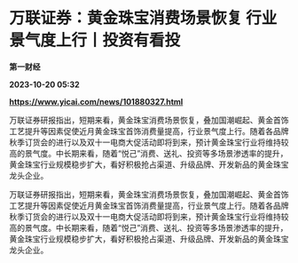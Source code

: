 # 万联证券：黄金珠宝消费场景恢复 行业景气度上行丨投资有看投
**第一财经**

**2023-10-20 05:32**

**https://www.yicai.com/news/101880327.html**

万联证券研报指出，短期来看，黄金珠宝消费场景恢复，叠加国潮崛起、黄金首饰工艺提升等因素促使近月黄金珠宝首饰消费量提高，行业景气度上行。随着各品牌秋季订货会的进行以及双十一电商大促活动即将到来，预计黄金珠宝行业将维持较高的景气度。中长期来看，随着“悦己”消费、送礼、投资等多场景渗透率的提升，黄金珠宝行业规模稳步扩大，看好积极抢占渠道、升级品牌、开发新品的黄金珠宝龙头企业。

万联证券研报指出，短期来看，黄金珠宝消费场景恢复，叠加国潮崛起、黄金首饰工艺提升等因素促使近月黄金珠宝首饰消费量提高，行业景气度上行。随着各品牌秋季订货会的进行以及双十一电商大促活动即将到来，预计黄金珠宝行业将维持较高的景气度。中长期来看，随着“悦己”消费、送礼、投资等多场景渗透率的提升，黄金珠宝行业规模稳步扩大，看好积极抢占渠道、升级品牌、开发新品的黄金珠宝龙头企业。